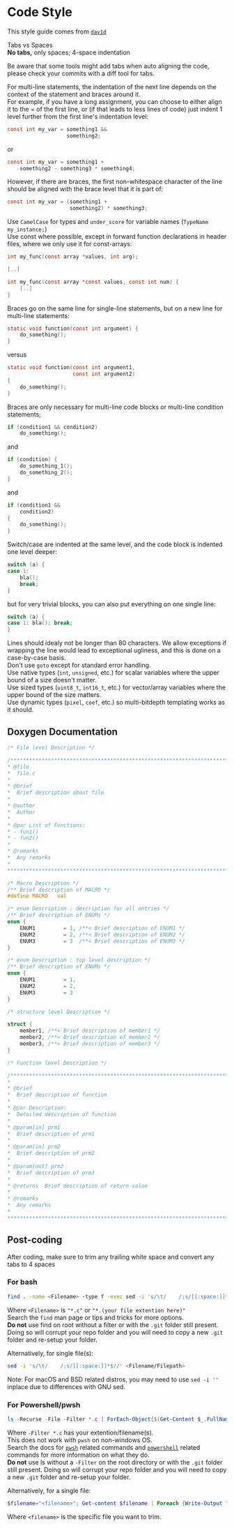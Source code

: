 
# Code Style

This style guide comes from [`dav1d`](https://code.videolan.org/videolan/dav1d/wikis/Coding-style)

Tabs vs Spaces\
**No tabs,** only spaces; 4-space indentation

Be aware that some tools might add tabs when auto aligning the code, please check your commits with a diff tool for tabs.

For multi-line statements, the indentation of the next line depends on the context of the statement and braces around it.\
For example, if you have a long assignment, you can choose to either align it to the = of the first line, or (if that leads to less lines of code) just indent 1 level further from the first line's indentation level:

``` c
const int my_var = something1 &&
                   something2;
```

or

``` c
const int my_var = something1 +
    something2 - something3 * something4;
```

However, if there are braces, the first non-whitespace character of the line should be aligned with the brace level that it is part of:

``` c
const int my_var = (something1 +
                    something2) * something3;
```

Use `CamelCase` for types and `under_score` for variable names (`TypeName my_instance;`)\
Use const where possible, except in forward function declarations in header files, where we only use it for const-arrays:

``` c
int my_func(const array *values, int arg);

[..]

int my_func(const array *const values, const int num) {
    [..]
}
```

Braces go on the same line for single-line statements, but on a new line for multi-line statements:

``` c
static void function(const int argument) {
    do_something();
}
```

versus

``` c
static void function(const int argument1,
                     const int argument2)
{
    do_something();
}
```

Braces are only necessary for multi-line code blocks or multi-line condition statements;

``` c
if (condition1 && condition2)
    do_something();
```

and

``` c
if (condition) {
    do_something_1();
    do_something_2();
}
```

and

``` c
if (condition1 &&
    condition2)
{
    do_something();
}
```

Switch/case are indented at the same level, and the code block is indented one level deeper:

``` c
switch (a) {
case 1:
    bla();
    break;
}
```

but for very trivial blocks, you can also put everything on one single line:

``` c
switch (a) {
case 1: bla(); break;
}
```

Lines should idealy not be longer than 80 characters. We allow exceptions if wrapping the line would lead to exceptional ugliness, and this is done on a case-by-case basis.\
Don't use `goto` except for standard error handling.\
Use native types (`int`, `unsigned`, etc.) for scalar variables where the upper bound of a size doesn't matter.\
Use sized types (`uint8_t`, `int16_t`, etc.) for vector/array variables where the upper bound of the size matters.\
Use dynamic types (`pixel`, `coef`, etc.) so multi-bitdepth templating works as it should.

## Doxygen Documentation

``` c
/* File level Description */

/*********************************************************************************
* @file
*  file.c
*
* @brief
*  Brief description about file
*
* @author
*  Author
*
* @par List of Functions:
* - fun1()
* - fun2()
*
* @remarks
*  Any remarks
*
********************************************************************************/

/* Macro Description */
/** Brief description of MACRO */
#define MACRO   val

/* enum Description : description for all entries */
/** Brief description of ENUMs */
enum {
    ENUM1         = 1, /**< Brief description of ENUM1 */
    ENUM2         = 2, /**< Brief description of ENUM2 */
    ENUM3         = 3  /**< Brief description of ENUM3 */
}

/* enum Description : top level description */
/** Brief description of ENUMs */
enum {
    ENUM1         = 1,
    ENUM2         = 2,
    ENUM3         = 3
}

/* structure level Description */

struct {
    member1, /**< Brief description of member1 */
    member2, /**< Brief description of member2 */
    member3, /**< Brief description of member3 */
}

/* Function level Description */

/*********************************************************************************
*
* @brief
*  Brief description of function
*
* @par Description:
*  Detailed description of function
*
* @param[in] prm1
*  Brief description of prm1
*
* @param[in] prm2
*  Brief description of prm2
*
* @param[out] prm3
*  Brief description of prm3
*
* @returns  Brief description of return value
*
* @remarks
*  Any remarks
*
********************************************************************************/
```

## Post-coding

After coding, make sure to trim any trailing white space and convert any tabs to 4 spaces

### For bash

``` bash
find . -name <Filename> -type f -exec sed -i 's/\t/    /;s/[[:space:]]*$//' {} +
```

Where `<Filename>` is `"*.c"` or `"*.(your file extention here)"`\
Search the `find` man page or tips and tricks for more options.\
**Do not** use find on root without a filter or with the `.git` folder still present. Doing so will corrupt your repo folder and you will need to copy a new `.git` folder and re-setup your folder.

Alternatively, for single file(s):

``` bash
sed -i 's/\t/    /;s/[[:space:]]*$//' <Filename/Filepath>
```

Note: For macOS and BSD related distros, you may need to use `sed -i ''` inplace due to differences with GNU sed.

### For Powershell/pwsh

``` Powershell
ls -Recurse -File -Filter *.c | ForEach-Object{$(Get-Content $_.FullName | Foreach {Write-Output "$($_.TrimEnd().Replace("`t","    "))`n"}) | Set-Content -NoNewline -Encoding utf8 $_.FullName}
```

Where `-Filter *.c` has your extention/filename(s).\
This does not work with `pwsh` on non-windows OS.\
Search the docs for [`pwsh`](https://docs.microsoft.com/en-us/powershell/scripting/overview?view=powershell-6) related commands and [`powershell`](https://docs.microsoft.com/en-us/powershell/scripting/overview?view=powershell-5.1) related commands for more information on what they do.\
**Do not** use ls without a `-Filter` on the root directory or with the `.git` folder still present. Doing so will corrupt your repo folder and you will need to copy a new `.git` folder and re-setup your folder.

Alternatively, for a single file:

``` Powershell
$filename="<filename>"; Get-content $filename | Foreach {Write-Output "$($_.TrimEnd().Replace("`t","    "))`n"}) | Set-Content -NoNewline $filename
```

Where `<filename>` is the specific file you want to trim.
